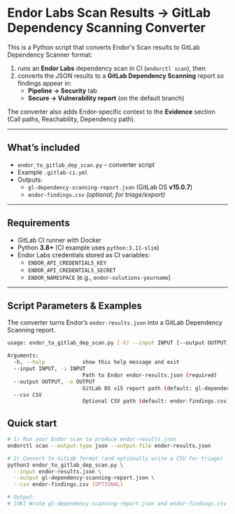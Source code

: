 # Endor Labs Scan Results → GitLab Dependency Scanning Converter

This is a Python script that converts Endor's Scan results to GitLab Dependency Scanner format:

1) runs an **Endor Labs** dependency scan in CI (`endorctl scan`), then  
2) converts the JSON results to a **GitLab Dependency Scanning** report so findings appear in:
   - **Pipeline → Security** tab
   - **Secure → Vulnerability report** (on the default branch)

The converter also adds Endor-specific context to the **Evidence** section (Call paths, Reachability, Dependency path).

---

## What’s included

- `endor_to_gitlab_dep_scan.py` – converter script
- Example `.gitlab-ci.yml`
- Outputs:
  - `gl-dependency-scanning-report.json` (GitLab DS **v15.0.7**)
  - `endor-findings.csv` *(optional; for triage/export)*

---

## Requirements

- GitLab CI runner with Docker
- Python **3.8+** (CI example uses `python:3.11-slim`)
- Endor Labs credentials stored as CI variables:
  - `ENDOR_API_CREDENTIALS_KEY`
  - `ENDOR_API_CREDENTIALS_SECRET`
  - `ENDOR_NAMESPACE` (e.g., `endor-solutions-yourname`)

---

## Script Parameters & Examples

The converter turns Endor’s `endor-results.json` into a GitLab Dependency Scanning report.

```bash
usage: endor_to_gitlab_dep_scan.py [-h] --input INPUT [--output OUTPUT] [--csv CSV]

Arguments:
  -h, --help            show this help message and exit
  --input INPUT, -i INPUT
                        Path to Endor endor-results.json (required)
  --output OUTPUT, -o OUTPUT
                        GitLab DS v15 report path (default: gl-dependency-scanning-report.json)
  --csv CSV
                        Optional CSV path (default: endor-findings.csv).
```

## Quick start

```bash
# 1) Run your Endor scan to produce endor-results.json
endorctl scan --output-type json --output-file endor-results.json

# 2) Convert to GitLab format (and optionally write a CSV for triage)
python3 endor_to_gitlab_dep_scan.py \
  --input endor-results.json \
  --output gl-dependency-scanning-report.json \
  --csv endor-findings.csv [OPTIONAL]

# Output:
# [OK] Wrote gl-dependency-scanning-report.json and endor-findings.csv

